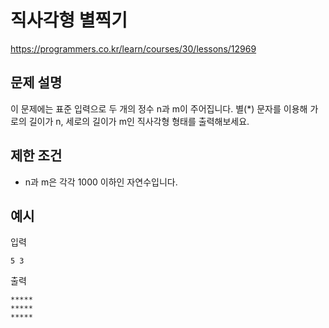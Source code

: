 # 직사각형 별찍기
https://programmers.co.kr/learn/courses/30/lessons/12969

## 문제 설명
이 문제에는 표준 입력으로 두 개의 정수 n과 m이 주어집니다.
별(*) 문자를 이용해 가로의 길이가 n, 세로의 길이가 m인 직사각형 형태를 출력해보세요.

## 제한 조건
- n과 m은 각각 1000 이하인 자연수입니다.

## 예시

입력

```text
5 3
```

출력

```text
*****
*****
*****
```